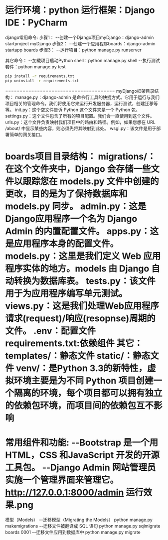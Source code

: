运行环境：python
运行框架：Django
IDE：PyCharm
======================================
django常用命令:
步骤1：
--创建一个Django项目myDjango：django-admin startproject myDjango
步骤2：
--创建一个应用程序boards：django-admin startapp boards
步骤3：
--运行项目：python manage.py runserver

其它命令：
--加载项目启动Python shell：python manage.py shell
--执行测试套件：python manage.py test
```bash
pip install -r requirements.txt
pip uninstall -r requirements.txt
```
======================================
myDjango框架目录结构：
manage.py：django-admin 是命令行工具的快捷方式。它用于运行与我们项目相关的管理命令。我们将使用它来运行开发服务器，运行测试，创建迁移等等。
init.py：这个空文件告诉 Python 这个文件夹是一个 Python 包。
settings.py：这个文件包含了所有的项目配置。我们会一直使用到这个文件。
urls.py：这个文件负责映射我们项目中的路由和路径。例如，如果您想在 URL /about/ 中显示某些内容，则必须先将其映射到此处。
wsgi.py：该文件是用于部署简单的网关接口。

boards项目目录结构：
migrations/：在这个文件夹中，Django 会存储一些文件以跟踪您在 models.py 文件中创建的更改，目的是为了保持数据库和 models.py 同步。
admin.py：这是 Django应用程序一个名为 Django Admin 的内置配置文件。
apps.py：这是应用程序本身的配置文件。
models.py：这里是我们定义 Web 应用程序实体的地方。models 由 Django 自动转换为数据库表。
tests.py：该文件用于为应用程序编写单元测试。
views.py：这是我们处理Web应用程序请求(request)/响应(resopnse)周期的文件。
.env：配置文件
requirements.txt:依赖组件
其它：
templates/：静态文件
static/：静态文件
venv/：是Python 3.3的新特性，虚拟环境主要是为不同 Python 项目创建一个隔离的环境，每个项目都可以拥有独立的依赖包环境，而项目间的依赖包互不影响
===============
常用组件和功能:
--Bootstrap
是一个用 HTML，CSS 和JavaScript 开发的开源工具包。
--Django Admin
网站管理员实施一个管理界面来管理它。http://127.0.0.1:8000/admin
运行效果.png
============
模型（Models）
--迁移模型（Migrating the Models）
python manage.py makemigrations
--迁移文件被翻译成 SQL 语句
python manage.py sqlmigrate boards 0001
--迁移文件应用到数据库中
python manage.py migrate</code>
